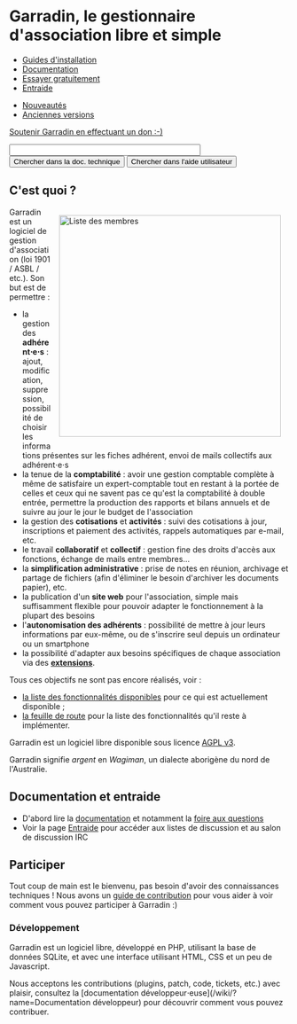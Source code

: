 # Garradin, le gestionnaire d'association libre et simple

<nav id="gnav">

* [Guides d'installation](/wiki/?name=Installation)
* [Documentation](/wiki/?name=Documentation)
* <a href="https://garradin.eu/" target="_blank">Essayer gratuitement</a>
* [Entraide](/wiki/?name=Entraide)

<ul id="download">
	<li><a href="$ROOT/wiki/?name=Changelog">Nouveautés</a></li>
	<li><a href="$ROOT/uvlist">Anciennes versions</a></li>
</ul>

</nav>

<p id="give"><a href="https://kd2.org/soutien/" target="_blank">Soutenir Garradin en effectuant un don :-)</a></p>

<form method="GET" action="$ROOT/wiki">
<div class="searchForm searchFormWiki">
	<input type="text" name="s" size="40" value="" />
	<input type="submit" value="Chercher dans la doc. technique" />
	<input type="submit" value="Chercher dans l'aide utilisateur" onclick="this.form.action='https://garradin.eu/search?search=membres';" />
</div>
</form>

<script type="text/javascript">
document.head.innerHTML += `<style type="text/css">
#give {
	text-align: center;
	padding: 1em;
}

#give a {
	display: inline-block;
	padding: .5em;
	padding-left: 70px;
	border-radius: .5em;
	font-size: 1.5em;
	background: #ffc url("https://kd2.org/soutien/coins.png") no-repeat .5em .5em;
	border: 2px solid #990;
}

#gnav ul {
	display: flex;
	padding: 0;
	margin: 1em;
	margin-bottom: 1em;
	font-size: 1.2em;
	list-style: none;
	justify-content: center;
	align-items: center;
}

#gnav li {
	margin: 0;
	padding: 0;
	font-size: 1.2em;
	margin: .5em;
	text-align: center;
}

#gnav li a {
	height: 100%;
	padding: .5rem;
	background: #ddf;
	color: black;
	display: flex;
	align-items: center;
	justify-content: center;
	border-radius: .5em;
	border: 2px solid #99f;
	text-decoration: none;
}

#gnav li strong, #gnav li em {
	height: 100%;
	padding: .5rem;
	display: block;
}

#gnav li a:hover {
	text-decoration: underline;
	opacity: 0.7;
}

#download li {
	font-size: 1em;
}

#download li a {
	border-color: #060;
	background: #dfd;
}
`;

function isNewerVersion (oldVer, newVer) {
	const oldParts = oldVer.split('.')
	const newParts = newVer.split('.')
	for (var i = 0; i < newParts.length; i++) {
		const a = ~~newParts[i] // parse int
		const b = ~~oldParts[i] // parse int
		if (a > b) return true
		if (a < b) return false
	}
	return false
}

fetch('/garradin/juvlist?'+(+(new Date))).then((r) => {
	r.json().then((list) => {
		let last;
		let selected;

		list.forEach((file) => {
			var v = file.name.match(/^garradin-(.*)\.tar\.bz2/);

			if (!v || v[1].match(/-(alpha|rc|beta)/)) {
				return;
			}

			if (!last || isNewerVersion(last, v[1])) {
				last = v[1];
				selected = file;
			}
		});

		let days = ((+new Date)/1000 - selected.mtime) / 3600 / 24;

		if (days < 31) {
			time = Math.ceil(days) + ' jours';
		}
		else if (days >= 31) {
			time = Math.round(days / 30.5) + ' mois';
		}

		document.querySelector('#download').innerHTML = `<li><strong>Dernière version : ${last}</strong></li>
			<li><em>il y a ${time}</em></li>
			<li><a href="$ROOT/uv/${selected.name}">Télécharger</a></li>` + document.querySelector('#download').innerHTML;
	});
});
</script>

## C'est quoi ?

<a href="$ROOT/raw/7bb068963b9f6301b27b81fe925caae9e86a229b?m=image/png" target="_blank" style="float: right; margin: 1em;"><img src="/garradin/raw/7bb068963b9f6301b27b81fe925caae9e86a229b?m=image/png" alt="Liste des membres" width="400" /></a>

Garradin est un logiciel de gestion d'association (loi 1901 / ASBL / etc.). Son but est de permettre :

*  la gestion des __adhérent⋅e⋅s__ : ajout, modification, suppression, possibilité de choisir les informations présentes sur les fiches adhérent, envoi de mails collectifs aux adhérent⋅e⋅s
*  la tenue de la __comptabilité__ : avoir une gestion comptable complète à même de satisfaire un expert-comptable tout en restant à la portée de celles et ceux qui ne savent pas ce qu'est la comptabilité à double entrée, permettre la production des rapports et bilans annuels et de suivre au jour le jour le budget de l'association
*  la gestion des __cotisations__ et __activités__ : suivi des cotisations à jour, inscriptions et paiement des activités, rappels automatiques par e-mail, etc.
*  le travail __collaboratif__ et __collectif__ : gestion fine des droits d'accès aux fonctions, échange de mails entre membres…
*  la __simplification administrative__ : prise de notes en réunion, archivage et partage de fichiers (afin d'éliminer le besoin d'archiver les documents papier), etc.
*  la publication d'un __site web__ pour l'association, simple mais suffisamment flexible pour pouvoir adapter le fonctionnement à la plupart des besoins
*  l'__autonomisation des adhérents__ : possibilité de mettre à jour leurs informations par eux-même, ou de s'inscrire seul depuis un ordinateur ou un smartphone
*  la possibilité d'adapter aux besoins spécifiques de chaque association via des [__extensions__](/wiki/?name=Extensions).

Tous ces objectifs ne sont pas encore réalisés, voir :

* [la liste des fonctionnalités disponibles](/wiki/?name=Fonctionnalités) pour ce qui est actuellement disponible ;
* [la feuille de route](/wiki/?name=Roadmap) pour la liste des fonctionnalités qu'il reste à implémenter.

Garradin est un logiciel libre disponible sous licence [AGPL v3](https://www.gnu.org/licenses/why-affero-gpl.fr.html).

Garradin signifie *argent* en *Wagiman*, un dialecte aborigène du nord de l'Australie.

## Documentation et entraide

* D'abord lire la [documentation](/wiki/?name=Documentation) et notamment la [foire aux questions](/wiki/?name=FAQ)
* Voir la page [Entraide](/wiki/?name=Entraide) pour accéder aux listes de discussion et au salon de discussion IRC

## Participer

Tout coup de main est le bienvenu, pas besoin d'avoir des connaissances techniques ! Nous avons un [guide de contribution](/wiki/?name=Contribuer) pour vous aider à voir comment vous pouvez participer à Garradin :)

### Développement

Garradin est un logiciel libre, développé en PHP, utilisant la base de données SQLite, et avec une interface utilisant HTML, CSS et un peu de Javascript.

Nous acceptons les contributions (plugins, patch, code, tickets, etc.) avec plaisir, consultez la [documentation développeur⋅euse](/wiki/?name=Documentation développeur) pour découvrir comment vous pouvez contribuer.
